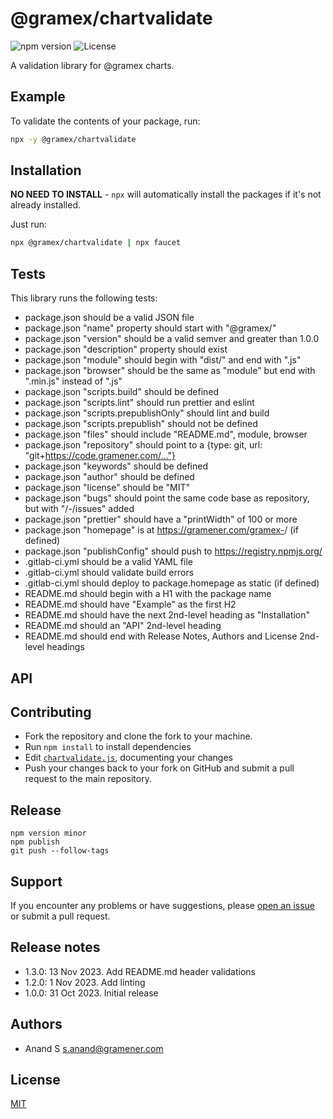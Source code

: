 # @gramex/chartvalidate

![npm version](https://img.shields.io/npm/v/@gramex/chartvalidate) ![License](https://img.shields.io/npm/l/@gramex/chartvalidate)

A validation library for @gramex charts.

## Example

To validate the contents of your package, run:

```bash
npx -y @gramex/chartvalidate
```

## Installation

**NO NEED TO INSTALL** - `npx` will automatically install the packages if it's not already installed.

Just run:

```bash
npx @gramex/chartvalidate | npx faucet
```

## Tests

This library runs the following tests:

- package.json should be a valid JSON file
- package.json "name" property should start with "@gramex/"
- package.json "version" should be a valid semver and greater than 1.0.0
- package.json "description" property should exist
- package.json "module" should begin with "dist/" and end with ".js"
- package.json "browser" should be the same as "module" but end with ".min.js" instead of ".js"
- package.json "scripts.build" should be defined
- package.json "scripts.lint" should run prettier and eslint
- package.json "scripts.prepublishOnly" should lint and build
- package.json "scripts.prepublish" should not be defined
- package.json "files" should include "README.md", module, browser
- package.json "repository" should point to a {type: git, url: "git+https://code.gramener.com/..."}
- package.json "keywords" should be defined
- package.json "author" should be defined
- package.json "license" should be "MIT"
- package.json "bugs" should point the same code base as repository, but with "/-/issues" added
- package.json "prettier" should have a "printWidth" of 100 or more
- package.json "homepage" is at https://gramener.com/gramex-<name>/ (if defined)
- package.json "publishConfig" should push to https://registry.npmjs.org/
- .gitlab-ci.yml should be a valid YAML file
- .gitlab-ci.yml should validate build errors
- .gitlab-ci.yml should deploy to package.homepage as static (if defined)
- README.md should begin with a H1 with the package name
- README.md should have "Example" as the first H2
- README.md should have the next 2nd-level heading as "Installation"
- README.md should an "API" 2nd-level heading
- README.md should end with Release Notes, Authors and License 2nd-level headings

## API

## Contributing

- Fork the repository and clone the fork to your machine.
- Run `npm install` to install dependencies
- Edit [`chartvalidate.js`](chartvalidate.js), documenting your changes
- Push your changes back to your fork on GitHub and submit a pull request to the main repository.

## Release

```shell
npm version minor
npm publish
git push --follow-tags
```

## Support

If you encounter any problems or have suggestions, please [open an issue](https://code.gramener.com/gramex/gramex-chartvalidate/-/issues) or submit a pull request.

## Release notes

- 1.3.0: 13 Nov 2023. Add README.md header validations
- 1.2.0: 1 Nov 2023. Add linting
- 1.0.0: 31 Oct 2023. Initial release

## Authors

- Anand S <s.anand@gramener.com>

## License

[MIT](https://spdx.org/licenses/MIT.html)
